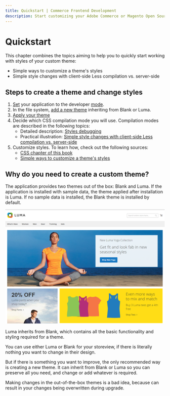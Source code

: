 ```yaml
---
title: Quickstart | Commerce Frontend Development
description: Start customizing your Adobe Commerce or Magento Open Source theme.
---
```


# Quickstart

This chapter combines the topics aiming to help you to quickly start working with styles of your custom theme:

-  Simple ways to customize a theme's styles
-  Simple style changes with client-side Less compilation vs. server-side

## Steps to create a theme and change styles

1. [Set] your application to the developer [mode].
1. In the file system, [add a new theme] inheriting from Blank or Luma.
1. [Apply your theme]
1. Decide which CSS compilation mode you will use. Compilation modes are described in the following topics:
   -  Detailed description: [Styles debugging]
   -  Practical illustration: [Simple style changes with client-side Less compilation vs. server-side]
1. Customize styles. To learn how, check out the following sources:
   -  [CSS chapter of this book][css overview]
   -  [Simple ways to customize a theme's styles]

## Why do you need to create a custom theme?

The application provides two themes out of the box: Blank and Luma. If the application is installed with sample data, the theme applied after installation is Luma. If no sample data is installed, the Blank theme is installed by default.

![Storefront with Luma applied]

Luma inherits from Blank, which contains all the basic functionality and styling required for a theme.

You can use either Luma or Blank for your storeview, if there is literally nothing you want to change in their design.

But if there is something you want to improve, the only recommended way is creating a new theme. It can inherit from Blank or Luma so you can preserve all you need, and change or add whatever is required.

Making changes in the out-of-the-box themes is a bad idea, because can result in your changes being overwritten during upgrade.

<!-- Link Definitions -->
[Simple ways to customize a theme's styles]: customize-styles.md
[Simple style changes with client-side Less compilation vs. server-side]: compilation-mode.md
[Set]: https://devdocs.magento.com/guides/v2.4/config-guide/cli/config-cli-subcommands-mode.html
[mode]: https://devdocs.magento.com/guides/v2.4/config-guide/bootstrap/magento-modes.html
[add a new theme]: ../../themes/create-storefront.md

[Apply your theme]: ../../themes/apply-storefront.md

[Styles debugging]: ../debug.md
[Simple style changes with client-side Less compilation vs. server-side]: compilation-mode.md
[css overview]: ../index.md
[Simple ways to customize a theme's styles]: customize-styles.md
[Simple style changes with client-side Less compilation vs. server-side]: compilation-mode.md

<!-- Image definitions -->
[Storefront with Luma applied]: ../../../_images/frontend/css_guide_luma21.png
